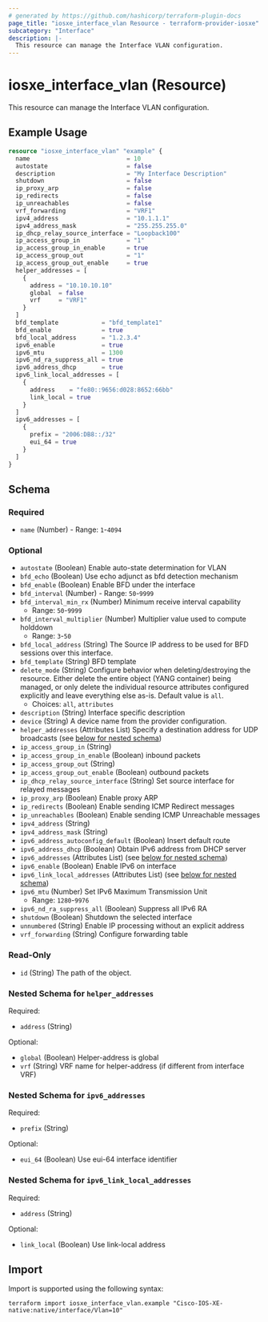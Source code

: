 ```yaml
---
# generated by https://github.com/hashicorp/terraform-plugin-docs
page_title: "iosxe_interface_vlan Resource - terraform-provider-iosxe"
subcategory: "Interface"
description: |-
  This resource can manage the Interface VLAN configuration.
---
```


# iosxe_interface_vlan (Resource)

This resource can manage the Interface VLAN configuration.

## Example Usage

```terraform
resource "iosxe_interface_vlan" "example" {
  name                           = 10
  autostate                      = false
  description                    = "My Interface Description"
  shutdown                       = false
  ip_proxy_arp                   = false
  ip_redirects                   = false
  ip_unreachables                = false
  vrf_forwarding                 = "VRF1"
  ipv4_address                   = "10.1.1.1"
  ipv4_address_mask              = "255.255.255.0"
  ip_dhcp_relay_source_interface = "Loopback100"
  ip_access_group_in             = "1"
  ip_access_group_in_enable      = true
  ip_access_group_out            = "1"
  ip_access_group_out_enable     = true
  helper_addresses = [
    {
      address = "10.10.10.10"
      global  = false
      vrf     = "VRF1"
    }
  ]
  bfd_template            = "bfd_template1"
  bfd_enable              = true
  bfd_local_address       = "1.2.3.4"
  ipv6_enable             = true
  ipv6_mtu                = 1300
  ipv6_nd_ra_suppress_all = true
  ipv6_address_dhcp       = true
  ipv6_link_local_addresses = [
    {
      address    = "fe80::9656:d028:8652:66bb"
      link_local = true
    }
  ]
  ipv6_addresses = [
    {
      prefix = "2006:DB8::/32"
      eui_64 = true
    }
  ]
}
```

<!-- schema generated by tfplugindocs -->
## Schema

### Required

- `name` (Number) - Range: `1`-`4094`

### Optional

- `autostate` (Boolean) Enable auto-state determination for VLAN
- `bfd_echo` (Boolean) Use echo adjunct as bfd detection mechanism
- `bfd_enable` (Boolean) Enable BFD under the interface
- `bfd_interval` (Number) - Range: `50`-`9999`
- `bfd_interval_min_rx` (Number) Minimum receive interval capability
  - Range: `50`-`9999`
- `bfd_interval_multiplier` (Number) Multiplier value used to compute holddown
  - Range: `3`-`50`
- `bfd_local_address` (String) The Source IP address to be used for BFD sessions over this interface.
- `bfd_template` (String) BFD template
- `delete_mode` (String) Configure behavior when deleting/destroying the resource. Either delete the entire object (YANG container) being managed, or only delete the individual resource attributes configured explicitly and leave everything else as-is. Default value is `all`.
  - Choices: `all`, `attributes`
- `description` (String) Interface specific description
- `device` (String) A device name from the provider configuration.
- `helper_addresses` (Attributes List) Specify a destination address for UDP broadcasts (see [below for nested schema](#nestedatt--helper_addresses))
- `ip_access_group_in` (String)
- `ip_access_group_in_enable` (Boolean) inbound packets
- `ip_access_group_out` (String)
- `ip_access_group_out_enable` (Boolean) outbound packets
- `ip_dhcp_relay_source_interface` (String) Set source interface for relayed messages
- `ip_proxy_arp` (Boolean) Enable proxy ARP
- `ip_redirects` (Boolean) Enable sending ICMP Redirect messages
- `ip_unreachables` (Boolean) Enable sending ICMP Unreachable messages
- `ipv4_address` (String)
- `ipv4_address_mask` (String)
- `ipv6_address_autoconfig_default` (Boolean) Insert default route
- `ipv6_address_dhcp` (Boolean) Obtain IPv6 address from DHCP server
- `ipv6_addresses` (Attributes List) (see [below for nested schema](#nestedatt--ipv6_addresses))
- `ipv6_enable` (Boolean) Enable IPv6 on interface
- `ipv6_link_local_addresses` (Attributes List) (see [below for nested schema](#nestedatt--ipv6_link_local_addresses))
- `ipv6_mtu` (Number) Set IPv6 Maximum Transmission Unit
  - Range: `1280`-`9976`
- `ipv6_nd_ra_suppress_all` (Boolean) Suppress all IPv6 RA
- `shutdown` (Boolean) Shutdown the selected interface
- `unnumbered` (String) Enable IP processing without an explicit address
- `vrf_forwarding` (String) Configure forwarding table

### Read-Only

- `id` (String) The path of the object.

<a id="nestedatt--helper_addresses"></a>
### Nested Schema for `helper_addresses`

Required:

- `address` (String)

Optional:

- `global` (Boolean) Helper-address is global
- `vrf` (String) VRF name for helper-address (if different from interface VRF)


<a id="nestedatt--ipv6_addresses"></a>
### Nested Schema for `ipv6_addresses`

Required:

- `prefix` (String)

Optional:

- `eui_64` (Boolean) Use eui-64 interface identifier


<a id="nestedatt--ipv6_link_local_addresses"></a>
### Nested Schema for `ipv6_link_local_addresses`

Required:

- `address` (String)

Optional:

- `link_local` (Boolean) Use link-local address

## Import

Import is supported using the following syntax:

```shell
terraform import iosxe_interface_vlan.example "Cisco-IOS-XE-native:native/interface/Vlan=10"
```
